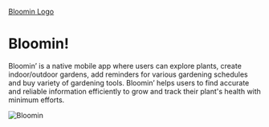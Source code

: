 [Bloomin Logo](https://user-images.githubusercontent.com/73666943/186470683-f1e91488-2fb1-4e8b-bbb9-8c075e73199d.png) 
# Bloomin!

Bloomin’ is a native mobile app where users can explore plants, create indoor/outdoor gardens, add reminders for various gardening schedules and buy variety of gardening tools.
Bloomin’ helps users to find accurate and reliable information efficiently to grow and track their plant's health with minimum efforts.

![Bloomin](https://user-images.githubusercontent.com/73666943/186475221-a223bce1-5fb7-423d-9c0c-a6884c729082.png)
